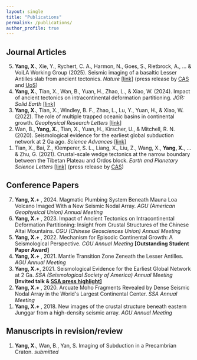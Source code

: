 ```yaml
---
layout: single
title: "Publications"
permalink: /publications/
author_profile: true
---
```


<h2> Journal Articles</h2>

<ol>
  <li value="5"><strong>Yang, X.</strong>, Xie, Y., Rychert, C. A., Harmon, N., Goes, S., Rietbrock, A., ... & VoiLA Working Group (2025). Seismic imaging of a basaltic Lesser Antilles slab from ancient tectonics. <em>Nature</em> <a href="https://www.nature.com/articles/s41586-025-08754-0">[link]</a> (press release by <a href="https://english.cas.cn/newsroom/research_news/earth/202504/t20250407_909539.shtml">CAS</a> and <a href="https://www.southampton.ac.uk/smmi/news/2025/04/sink-or-swim-the-fate-of-sinking-tectonic-plates-depends-on-their-ancient-tectonic-histories.page">UoS</a>)</li>

  <li value="4"><strong>Yang, X.</strong>, Tian, X., Wan, B., Yuan, H., Zhao, L., & Xiao, W. (2024). Impact of ancient tectonics on intracontinental deformation partitioning. <em>JGR: Solid Earth</em> <a href="https://agupubs.onlinelibrary.wiley.com/doi/full/10.1029/2023JB027949">[link]</a></li>

  <li value="3"><strong>Yang, X.</strong>, Tian, X., Windley, B. F., Zhao, L., Lu, Y., Yuan, H., & Xiao, W. (2022). The role of multiple trapped oceanic basins in continental growth. <em>Geophysical Research Letters</em> <a href="https://agupubs.onlinelibrary.wiley.com/doi/full/10.1029/2022GL098548">[link]</a></li>

  <li value="2">Wan, B., <strong>Yang, X.</strong>, Tian, X., Yuan, H., Kirscher, U., & Mitchell, R. N. (2020). Seismological evidence for the earliest global subduction network at 2 Ga ago. <em>Science Advances</em> <a href="https://www.science.org/doi/full/10.1126/sciadv.abc5491">[link]</a></li>

  <li value="1">Tian, X., Bai, Z., Klemperer, S. L., Liang, X., Liu, Z., Wang, X., <strong>Yang, X.</strong>, ... & Zhu, G. (2021). Crustal-scale wedge tectonics at the narrow boundary between the Tibetan Plateau and Ordos block. <em>Earth and Planetary Science Letters</em> <a href="https://www.sciencedirect.com/science/article/pii/S0012821X20306440">[link]</a>  (press release by <a href="https://english.cas.cn/newsroom/research_news/earth/202008/t20200806_241507.shtml">CAS</a>)</li>
</ol>



<h2> Conference Papers</h2>

<ol>
  <li value="7"><strong>Yang, X.+ </strong>, 2024. Magmatic Plumbing System Beneath Mauna Loa Volcano Imaged With a New Seismic Nodal Array. <em>AGU (American Geophysical Union) Annual Meeting</em> 

  <li value="6"><strong>Yang, X.+ </strong>, 2023. Impact of Ancient Tectonics on Intracontinental Deformation Partitioning: Insight from Crustal Structures of the Chinese Altai Mountains. <em> CGU (Chinese Geosciences Union) Annual Meeting</em>
  <li value="5"><strong>Yang, X.+ </strong>, 2022. Mechanism for Episodic Continental Growth: A Seismological Perspective. <em> CGU Annual Meeting</em> <strong>[Outstanding Student Paper Award]</strong>
  <li value="4"><strong>Yang, X.+ </strong>, 2021. Mantle Transition Zone Zeneath the Lesser Antilles. <em> AGU Annual Meeting</em>
  <li value="3"><strong>Yang, X.+</strong>, 2021. Seismological Evidence for the Earliest Global Network at 2 Ga. <em>SSA (Seismological Society of America) Annual Meeting</em> <strong>[Invited talk & <a href="https://www.seismosoc.org/news/seismic-signs-of-earliest-subduction-network-found-in-china/">SSA press highlight</a>]</strong></li>
  <li value="2"><strong>Yang, X.+ </strong>, 2020. Arcuate Moho Fragments Revealed by Dense Seismic Nodal Array in the World's Largest Continental Center. <em> SSA Annual Meeting</em></li>
  <li value="1"><strong>Yang, X.+ </strong>, 2018. New images of the crustal structure beneath eastern Junggar from a high-density seismic array. <em> AGU Annual Meeting</em></li>

</ol>


<h2>Manuscripts in revision/review</h2>

<ol>
  <li value="1"><strong>Yang, X.</strong>, Wan, B., Yan, S. Imaging of Subduction in a Precambrian Craton. <em> submitted</em></li>
</ol>    
    

